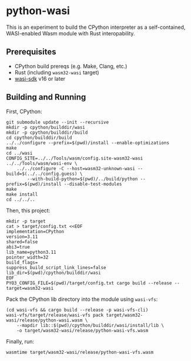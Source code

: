 # python-wasi

This is an experiment to build the CPython interpreter as a self-contained,
WASI-enabled Wasm module with Rust interopability.

## Prerequisites

- CPython build prereqs (e.g. Make, Clang, etc.)
- Rust (including `wasm32-wasi` target)
- [wasi-sdk](https://github.com/WebAssembly/wasi-sdk) v16 or later

## Building and Running

First, CPython:

```
git submodule update --init --recursive
mkdir -p cpython/builddir/wasi
mkdir -p cpython/builddir/build
cd cpython/builddir/build
../../configure --prefix=$(pwd)/install --enable-optimizations
make
cd ../wasi
CONFIG_SITE=../../Tools/wasm/config.site-wasm32-wasi ../../Tools/wasm/wasi-env \
    ../../configure -C --host=wasm32-unknown-wasi --build=$(../../config.guess) \
        --with-build-python=$(pwd)/../build/python --prefix=$(pwd)/install --disable-test-modules
make
make install
cd ../../..
```

Then, this project:

```
mkdir -p target
cat > target/config.txt <<EOF
implementation=CPython
version=3.11
shared=false
abi3=true
lib_name=python3.11
pointer_width=32
build_flags=
suppress_build_script_link_lines=false
lib_dir=$(pwd)/cpython/builddir/wasi
EOF
PYO3_CONFIG_FILE=$(pwd)/target/config.txt cargo build --release --target=wasm32-wasi
```

Pack the CPython lib directory into the module using `wasi-vfs`:

```
(cd wasi-vfs && cargo build --release -p wasi-vfs-cli)
wasi-vfs/target/release/wasi-vfs pack target/wasm32-wasi/release/python-wasi.wasm \
    --mapdir lib::$(pwd)/cpython/builddir/wasi/install/lib \
    -o target/wasm32-wasi/release/python-wasi-vfs.wasm
```

Finally, run:

```
wasmtime target/wasm32-wasi/release/python-wasi-vfs.wasm
```
